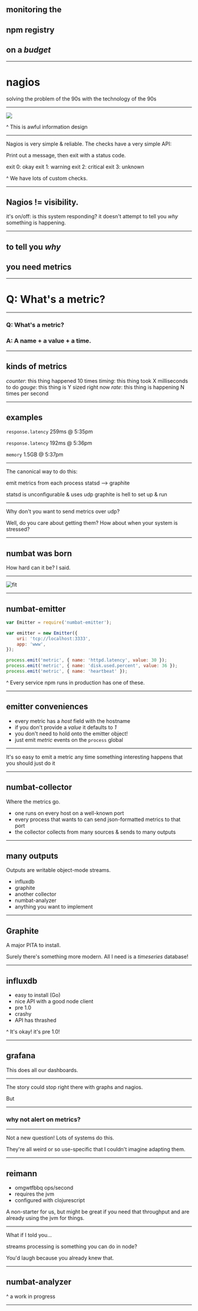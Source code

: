 ## monitoring the
## npm registry
## on a *budget*

---

# nagios

solving the problem of the 90s
with the technology of the 90s

---

![](images/nagios.png)

^ This is awful information design

---

Nagios is very simple & reliable. The checks have a very simple API:

Print out a message, then exit with a status code.

exit 0: okay
exit 1: warning
exit 2: critical
exit 3: unknown

^ We have lots of custom checks.

---

## Nagios != visibility.

it's on/off: is this system responding?
it doesn't attempt to tell you *why*
something is happening.

---

## to tell you *why*
## you need metrics

---

# Q: What's a metric?

---

### Q: What's a metric?
### A: A name + a value + a time.

---

## kinds of metrics

*counter*: this thing happened 10 times
*timing*: this thing took X milliseconds to do
*gauge*: this thing is Y sized right now
*rate*: this thing is happening N times per second

---

## examples

`response.latency` 259ms @ 5:35pm

`response.latency` 192ms @ 5:36pm

`memory` 1.5GB @ 5:37pm

---

The canonical way to do this:

emit metrics from each process
statsd --> graphite

statsd is unconfigurable & uses udp
graphite is hell to set up & run

---

Why don't you want to send metrics over udp?

Well, do you care about getting them?
How about when your system is stressed?

---

## numbat was born

How hard can it be? I said.

---

![fit](images/processing_metrics.png)

---

## numbat-emitter

```js
var Emitter = require('numbat-emitter');

var emitter = new Emitter({
    uri: 'tcp://localhost:3333',
    app: 'www',
});

process.emit('metric', { name: 'httpd.latency', value: 30 });
process.emit('metric', { name: 'disk.used.percent', value: 36 });
process.emit('metric', { name: 'heartbeat' });
```

^ Every service npm runs in production has one of these.

---

## emitter conveniences

* every metric has a *host* field with the hostname
* if you don't provide a *value* it defaults to *1*
* you don't need to hold onto the emitter object!
* just emit *metric* events on the `process` global

---

It's so easy to emit a metric
any time something interesting happens
that you should just do it

---

## numbat-collector

Where the metrics go.

* one runs on every host on a well-known port
* every process that wants to can send json-formatted metrics to that port
* the collector collects from many sources & sends to many outputs

---

## many outputs

Outputs are writable object-mode streams.

- influxdb
- graphite
- another collector
- numbat-analyzer
- anything you want to implement

---

## Graphite

A major PITA to install.

Surely there's something more modern.
All I need is a *timeseries* database!

---

## influxdb

- easy to install (Go)
- nice API with a good node client
- pre 1.0
- crashy
- API has thrashed

^ It's okay! it's pre 1.0!

---

## grafana

This does all our dashboards.


---

The story could stop right there with graphs and nagios.

But

---

### why not alert on metrics?

---

Not a new question! Lots of systems do this.

They're all weird or so use-specific that I couldn't imagine adapting them.

---

## reimann

* omgwtfbbq ops/second
* requires the jvm
* configured with clojurescript

A non-starter for us, but might be great if you need that throughput and are already using the jvm for things.

---

What if I told you...

streams processing is something you can do in node?

You'd laugh because you already knew that.

---

## numbat-analyzer

^ a work in progress

---
